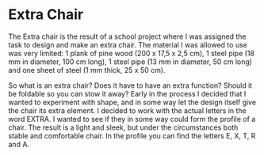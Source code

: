 # Extra Chair

The Extra chair is the result of a school project where I was assigned the task to design and make an extra chair. The material I was allowed to use was very limited: 1 plank of pine wood (200 x 17,5 x 2,5 cm), 1 steel pipe (18 mm in diameter, 100 cm long), 1 steel pipe (13 mm in diameter, 50 cm long) and one sheet of steel (1 mm thick, 25 x 50 cm).

So what is an extra chair? Does it have to have an extra function? Should it be foldable so you can stow it away? Early in the process I decided that I wanted to experiment with shape, and in some way let the design itself give the chair its extra element. I decided to work with the actual letters in the word EXTRA. I wanted to see if they in some way could form the profile of a chair. The result is a light and sleek, but under the circumstances both stable and comfortable chair. In the profile you can find the letters E, X, T, R and A.